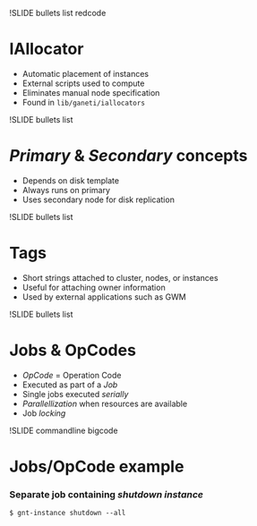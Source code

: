 !SLIDE bullets list redcode

# IAllocator

* Automatic placement of instances
* External scripts used to compute
* Eliminates manual node specification
* Found in ``lib/ganeti/iallocators``

!SLIDE bullets list

# _Primary_ & _Secondary_ concepts

* Depends on disk template
* Always runs on primary
* Uses secondary node for disk replication

!SLIDE bullets list

# Tags

* Short strings attached to cluster, nodes, or instances
* Useful for attaching owner information
* Used by external applications such as GWM

!SLIDE bullets list

# Jobs & OpCodes

* _OpCode_ = Operation Code
* Executed as part of a _Job_
* Single jobs executed _serially_
* _Parallellization_ when resources are available 
* Job _locking_

!SLIDE commandline bigcode

# Jobs/OpCode example

### Separate job containing _shutdown instance_ 

    $ gnt-instance shutdown --all

